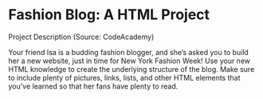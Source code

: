 # Fashion Blog: A HTML Project

Project Description (Source: CodeAcademy)

Your friend Isa is a budding fashion blogger, and she’s asked you to build her a new website, just in time for New York Fashion Week! 
Use your new HTML knowledge to create the underlying structure of the blog. Make sure to include plenty of pictures, links, lists, and other HTML elements that you’ve learned so that her fans have plenty to read.
